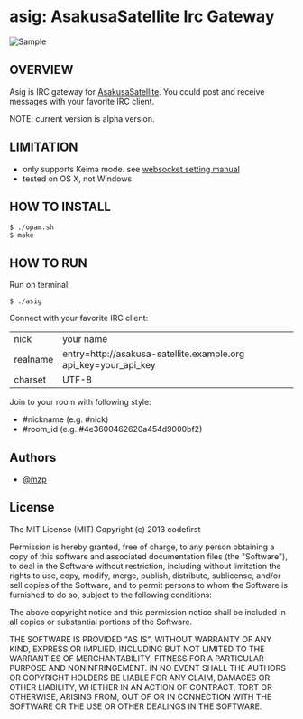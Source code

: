 asig: AsakusaSatellite Irc Gateway
===================================

![Sample](https://raw.github.com/mzp/asig/master/misc/asig.png)

OVERVIEW
------------------------------

Asig is IRC gateway for [AsakusaSatellite](http://www.codefirst.org/AsakusaSatellite/).
You could post and receive messages with your favorite IRC client.

NOTE: current version is alpha version.

LIMITATION
------------------------------

 * only supports Keima mode. see [websocket setting manual](http://docs.asakusa-satellite.org/en/latest/websocket.html)
 * tested on OS X, not Windows

HOW TO INSTALL
------------------------------

    $ ./opam.sh
    $ make

HOW TO RUN
------------------------------

Run on terminal:

    $ ./asig

Connect with your favorite IRC client:

<table>
<tr><td>nick</td><td>your name</td></tr>
<tr><td>realname</td><td>entry=http://asakusa-satellite.example.org api_key=your_api_key</td></tr>
<tr><td>charset</td><td>UTF-8</td></tr>
</table>

Join to your room with following style:

 * #nickname (e.g. #nick)
 * #room_id (e.g. #4e3600462620a454d9000bf2)

Authors
-----------------------------

 * [@mzp](http://twitter.com/mzp/)

License
------------------------------

The MIT License (MIT)
Copyright (c) 2013 codefirst

Permission is hereby granted, free of charge, to any person obtaining a copy of this software and associated documentation files (the "Software"), to deal in the Software without restriction, including without limitation the rights to use, copy, modify, merge, publish, distribute, sublicense, and/or sell copies of the Software, and to permit persons to whom the Software is furnished to do so, subject to the following conditions:

The above copyright notice and this permission notice shall be included in all copies or substantial portions of the Software.

THE SOFTWARE IS PROVIDED "AS IS", WITHOUT WARRANTY OF ANY KIND, EXPRESS OR IMPLIED, INCLUDING BUT NOT LIMITED TO THE WARRANTIES OF MERCHANTABILITY, FITNESS FOR A PARTICULAR PURPOSE AND NONINFRINGEMENT. IN NO EVENT SHALL THE AUTHORS OR COPYRIGHT HOLDERS BE LIABLE FOR ANY CLAIM, DAMAGES OR OTHER LIABILITY, WHETHER IN AN ACTION OF CONTRACT, TORT OR OTHERWISE, ARISING FROM, OUT OF OR IN CONNECTION WITH THE SOFTWARE OR THE USE OR OTHER DEALINGS IN THE SOFTWARE.
